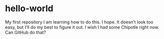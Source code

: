 # hello-world
My first repository
I am learning how to do this. I hope. It doesn't look too easy, but I'll do my best to figure it out. I wish I had some Chipotle right now. Can GitHub do that?
